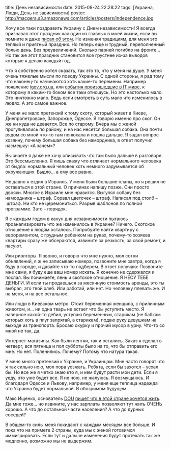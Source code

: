 title: День независимости
date: 2015-08-24 22:28:22
tags: [Украина, Люди, День не зависимости]
poster: http://macgera.s3.amazonaws.com/articles/posters/independence.jpg

Хочу все таки поздравить Украину с Днем независимости! Я всегда признавал этот праздник как один из главных в моей жизни, если вы помните я даже [писал об этом](/blog/den-nezavisimosti/). Не изменяя традициям, для меня это теплый и приятный праздник. Но теперь еще и трудный, переполненный болью день. Без преувеличений. Сколько парней погибло на фронте... Но так же этот праздник становится все грустнее из-за выводов которые я делаю каждый год.

Что я собственно хотел сказать, так это то, что у меня на душе. У меня очень тяжелые мысли по поводу Украины. С одной стороны, я рад тому что наконец-то начинаются хоть какие-то перемены. Например появление [igov.org.ua](https://igov.org.ua/), или [события произошедшие в IT мире](http://ain.ua/2015/08/24/599137), к которому я каким-то боком все таки отношусь. Но это настолько мало. Это ничтожно мало. Ведь если смотреть в суть мало что изменилось в людях. А это самое важное.

У меня не мало претензий к тому скоту, который живет в Киеве, Днепропетровске, Запорожье, Одессе. Я говорю именно про скот. Он же ни куда не девается. Все по старому. Вчера мы с женой прогуливались по району, и на нас несется большая собака. Она почти рядом со мной что-то там понюхала и пошла дальше. Я задал вопрос хозяину, почему большая собака без намордника, в ответ получил насмешку: «А зачем»?

Вы знаете я даже не хочу описывать что там было дальше в разговоре. Это бессмысленно. Я лишь скажу что отличает нормального человека от быдла: нормальный человек хоть немного задумывается об окружающих. Быдло… а ему все равно.

Не давно я ездил в Израиль. У меня были большие планы, но я решил не оставаться в этой стране. О причинах напишу позже. Они просто двояки. Многое в Израиле мне нравится. Выгулял собаку без намордника – штраф. Сорвал цветочек – штраф. Написал под столб – штраф. Ни кто не церемониться. Разрыв шаблонов по полной программе. Зато – порядок.

Я с каждым годом в канун дня независимости пытаюсь проанализировать что же изменилось в Украине? Ничего. Скотское отношение к людям осталось. Попробуйте найти квартиру с евроремонтом, с грудным ребенком на руках, почему-то хозяева квартиры сразу же обсераются, извините за резкость, за свой ремонт, и пасуют. 

Или риэлторы. Я звоню, и говорю что мне нужно, мол сотни объявлений, я ж не записываю номера, позвоните мне завтра, когда я буду в городе, и давайте что-то подберем. В ответ получаю: Позвоните мне сами, я буду еще ваш номер искать. Я конечно не сдержался и послал. Вы понимаете, лень и скотское отношение. Я НЕСУ ТЕБЕ ДЕНЬГИ. И если ты продаешься за месячную стоимость аренды, это ты выбрал, это твой хлеб. Или работай, или нет. Но человеку плевать же. И на меня, и на все остальное.

Или люди в Киевском метро. Стоит беременная женщина, с приличным животом, и… ни одна тварь не встает что бы уступить место. Я наверное какой-то дебил, уступаю беременным, старикам (не бабкам которых хоть в плуг запрягай, а старикам), подаю руку девушкам на выходе из транспорта. Бросаю окурку и прочий мусор в урну. Что-то со мной не так, да.

Интернет-магазины. Как были лентяи, так и остались. Заказ я сделал в четверг, вся пятница и пол субботы было на то, что бы отправить его мне. Но нет. Поленились. Почему? Потому что натура такая.

У меня много претензий к Украине, и Украинцам. Мне часто говорят что я так сильно ною, мол пора уезжать. Ребята, если бы захотел – уехал бы. Но все же я четко знаю кто я, и кем будут расти мои дети. Если я уеду, это уже будет все. Я не ною, не жалуюсь. Я возмущаюсь. И благодаря Одессе и Львову, например, у меня еще теплица надежда что Украина будет нормальной. В обозримом будущем.

Макс Ищенко, основатель [DOU](http://dou.ua/) [пишет что в этой стране хочется жить](https://www.facebook.com/mihael.yakimenko/posts/1478967512425577). Да мне тоже… но извините, у нас зарплаты позволяют тут жить ОЧЕНЬ хорошо. А что до остальной части населения? А что до дурных соседей?

В общем-то силы меня покидают с каждым месяцем все больше. И пока что на примете 2 страны, куда мы с женой готовимся иммигрировать. Если тут и дальше изменения будут протекать так же медленно, возможно мы не выдержим.
